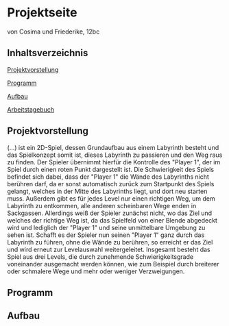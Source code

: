 # Projektseite

von Cosima und Friederike, 12bc

## Inhaltsverzeichnis
[Projektvorstellung](https://github.com/cosima-friederike/Projektseite/blob/main/README.md#projektvorstellung-1)

[Programm](https://github.com/cosima-friederike/Projektseite/blob/main/README.md#programm)

[Aufbau](https://github.com/cosima-friederike/Projektseite/blob/main/README.md#aufbau-1)

[Arbeitstagebuch](https://github.com/cosima-friederike/informatik-c-f#informatik-projekt-cosima--friederike)

## Projektvorstellung
(...) ist ein 2D-Spiel, dessen Grundaufbau aus einem Labyrinth besteht und das Spielkonzept somit ist, dieses Labyrinth zu passieren und den Weg raus zu finden. Der Spieler übernimmt hierfür die Kontrolle des "Player 1", der im Spiel durch einen roten Punkt dargestellt ist. 
Die Schwierigkeit des Spiels befindet sich dabei, dass der "Player 1" die Wände des Labyrinths nicht berühren darf, da er sonst automatisch zurück zum Startpunkt des Spiels gelangt, welches in der Mitte des Labyrinths liegt, und dort neu starten muss. Außerdem gibt es für jedes Level nur einen richtigen Weg, um dem Labyrinth zu entkommen, alle anderen scheinbaren Wege enden in Sackgassen. Allerdings weiß der Spieler zunächst nicht, wo das Ziel und welches der richtige Weg ist, da das Spielfeld von einer Blende abgedeckt wird und lediglich der "Player 1" und seine unmittelbare Umgebung zu sehen ist.
Schafft es der Spieler nun seinen "Player 1" ganz durch das Labyrinth zu führen, ohne die Wände zu berühren, so erreicht er das Ziel und wird erneut zur Levelauswahl weitergeleitet. 
Insgesamt besteht das Spiel aus drei Levels, die durch zunehmende Schwierigkeitsgrade voneinander ausgemacht werden können, wie zum Beispiel durch breiterer oder schmalere Wege und mehr oder weniger Verzweigungen. 
## Programm
## Aufbau
